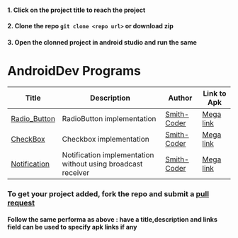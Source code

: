 #### 1. Click on the project title to reach the project
#### 2. Clone the repo ```git clone <repo url>``` or download zip
#### 3. Open the clonned project in android studio and run the same

AndroidDev Programs
======

Title | Description | Author | Link to Apk
------        |      ------     |      ------    |      ------
[Radio_Button](https://github.com/Smith-Coder/Android_Radio_Button.git)  |   RadioButton implementation   |   [Smith-Coder](https://github.com/Smith-Coder)   |   [Mega link](https://mega.nz/file/jEhXgIjS#T2wmIbU8XIsUc2kjYmn08M5x5RBoDy14TtOHjmEpBAE)
[CheckBox](https://github.com/Smith-Coder/Android_checkBox.git)  |   Checkbox implementation      |   [Smith-Coder](https://github.com/Smith-Coder)           | [Mega link](https://mega.nz/file/6BBmUbDB#9WV2JFTR-nxL24qkcO4KHENHc01Krlq9ca_hVeZqx0k)
[Notification](https://github.com/Smith-Coder/Android_Notification)  |   Notification implementation without using broadcast receiver      |   [Smith-Coder](https://github.com/Smith-Coder)    |[Mega link](https://mega.nz/file/OAJknRTR#0STNyiRf3aZ7AKGKN7qLG-pUDGZrnCADf1j5uP-8CEU)
### To get your project added, fork the repo and submit a [pull request](https://github.com/Punithify/sample/pulls)
#### Follow the same performa as above : have a title,description and links field can be used to specify apk links if any 
